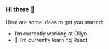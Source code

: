 ### Hi there 👋

<!--
**sanjana4khan/sanjana4khan** is a ✨ _special_ ✨ repository because its `README.md` (this file) appears on your GitHub profile.
-->

Here are some ideas to get you started:

- I’m currently working at Ollyo
- 🌱 I’m currently learning React


